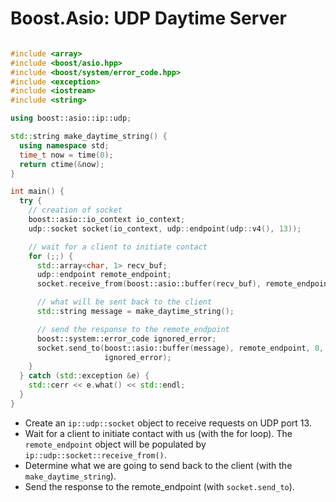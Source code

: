 # Boost.Asio: UDP Daytime Server

```cpp

#include <array>
#include <boost/asio.hpp>
#include <boost/system/error_code.hpp>
#include <exception>
#include <iostream>
#include <string>

using boost::asio::ip::udp;

std::string make_daytime_string() {
  using namespace std;
  time_t now = time(0);
  return ctime(&now);
}

int main() {
  try {
    // creation of socket
    boost::asio::io_context io_context;
    udp::socket socket(io_context, udp::endpoint(udp::v4(), 13));

    // wait for a client to initiate contact
    for (;;) {
      std::array<char, 1> recv_buf;
      udp::endpoint remote_endpoint;
      socket.receive_from(boost::asio::buffer(recv_buf), remote_endpoint);

      // what will be sent back to the client
      std::string message = make_daytime_string();

      // send the response to the remote_endpoint
      boost::system::error_code ignored_error;
      socket.send_to(boost::asio::buffer(message), remote_endpoint, 0,
                     ignored_error);
    }
  } catch (std::exception &e) {
    std::cerr << e.what() << std::endl;
  }
}
```

- Create an `ip::udp::socket` object to receive requests on UDP port 13.
- Wait for a client to initiate contact with us (with the for loop). The `remote_endpoint` object will be populated by `ip::udp::socket::receive_from()`.
- Determine what we are going to send back to the client (with the `make_daytime_string`).
- Send the response to the remote_endpoint (with `socket.send_to`).
